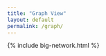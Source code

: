 ```yaml
---
title: "Graph View"
layout: default
permalink: /graph/
---
```


{% include big-network.html %}

<div id="network-graph"></div>

<script src="https://d3js.org/d3.v6.min.js"></script>
<script src="/assets/js/network.js"></script>

<script src="https://d3js.org/d3.v6.min.js"></script>
<script src="/assets/js/network.js"></script>
<script type="module">
    import NetworkGraph from '/assets/js/network.js';
    
    const data = {
        nodes: [
        { id: "home", url: "/graph", title: "Home" },
        { id: "blog", url: "/blog", title: "Blog" },
        { id: "projects", url: "/projects", title: "Projects" },
        { id: "notes", url: "/notes", title: "Notes" },
        { id: "about", url: "/", title: "About"},
        { id: "search", url: "/search", title: "Search"},
        { "id": "cpp-classes",
            "url": "/notes/cpp-classes",
            "title": "C++ Classes"
        },
        {
            "id": "tkinter",
            "url": "/notes/tkinter",
            "title": "Tkinter"
        },
        {
            "id": "vim",
            "url": "/notes/vim",
            "title": "Vim"
        },
        {
            "id": "tools",
            "url": "/notes/tools",
            "title": "Tools"
        },
        {
            "id": "2024-02-11-2024-courseload",
            "url": "/blog/2024-Courseload",
            "title": "2024 Courseload"
        },
        {
            "id": "2024-02-26-sail-torch-1",
            "url": "/blog/sail-torch-1",
            "title": "Training a neural network to poorly predict sailboat prices..."
        }
        ],
        links: [
        { source: "home", target: "blog" },
        { source: "home", target: "projects" },
        { source: "home", target: "notes" },
        { source: "home", target: "about" },
        { source: "home", target: "search" },
        {
            "source": "notes",
            "target": "cpp-classes"
        },
        {
            "source": "notes",
            "target": "tkinter"
        },
        {
            "source": "notes",
            "target": "tools"
        },
        {
            "source": "notes",
            "target": "vim"
        },
        {
            "source": "blog",
            "target": "2024-02-11-2024-courseload"
        },
        {
            "source": "blog",
            "target": "2024-02-26-sail-torch-1"
        }
        ]
    };
    
    const networkGraph = new NetworkGraph(data, "network-graph");
</script>
